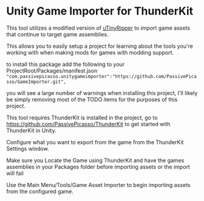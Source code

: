 # Unity Game Importer for ThunderKit

This tool utilizes a modified version of [uTinyRipper](https://github.com/mafaca/UtinyRipper) to import game assets that continue to target game assemblies.

This allows you to easily setup a project for learning about the tools you're working with when making mods for games with modding support.

to install this package add the following to your ProjectRoot/Packages/manifest.json
``` "com.passivepicasso.unitygameimporter":"https://github.com/PassivePicasso/GameImporter.git", ```

you will see a large number of warnings when installing this project, I'll likely be simply removing most of the TODO items for the purposes of this project.

This tool requires ThunderKit is installed in the project, go to https://github.com/PassivePicasso/ThunderKit to get started with ThunderKit in Unity.

Configure what you want to export from the game from the ThunderKit Settings window.

Make sure you Locate the Game using ThunderKit and have the games assemblies in your Packages folder before importing assets or the import will fail

Use the Main Menu/Tools/Game Asset Importer to begin importing assets from the configured game.
